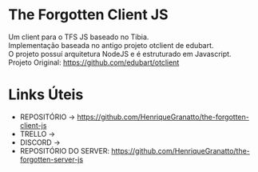 # The Forgotten Client JS
Um client para o TFS JS baseado no Tibia.  
Implementação baseada no antigo projeto otclient de edubart.  
O projeto possuí arquitetura NodeJS e é estruturado em Javascript.  
Projeto Original: https://github.com/edubart/otclient

# Links Úteis
- REPOSITÓRIO -> https://github.com/HenriqueGranatto/the-forgotten-client-js
- TRELLO -> 
- DISCORD ->   
- REPOSITÓRIO DO SERVER: https://github.com/HenriqueGranatto/the-forgotten-server-js
